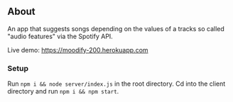 
## About

An app that suggests songs depending on the values of a tracks so called "audio features" via the Spotify API.

Live demo: https://moodify-200.herokuapp.com

### Setup

Run `npm i && node server/index.js` in the root directory. Cd into the client directory and run `npm i && npm start`.


